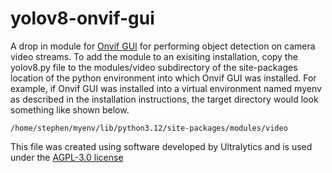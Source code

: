 yolov8-onvif-gui
================

A drop in module for [Onvif GUI](https://github.com/sr99622/libonvif) for performing object detection on camera video streams. To add the module to an
exisiting installation, copy the yolov8.py file to the modules/video subdirectory of the site-packages location of the python environment into which
Onvif GUI was installed. For example, if Onvif GUI was installed into a virtual environment named myenv as described in the installation instructions,
the target directory would look something like shown below.

```/home/stephen/myenv/lib/python3.12/site-packages/modules/video```


This file was created using software developed by Ultralytics and is used under the [AGPL-3.0 license](https://github.com/ultralytics/ultralytics?tab=AGPL-3.0-1-ov-file#AGPL-3.0-1-ov-file)
